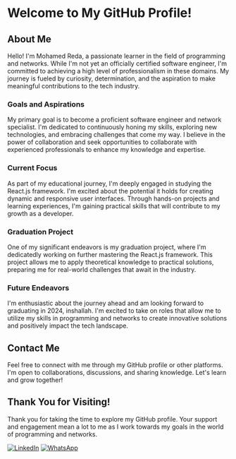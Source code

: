 # Welcome to My GitHub Profile!

## About Me

Hello! I'm Mohamed Reda, a passionate learner in the field of programming and networks. While I'm not yet an officially certified software engineer, I'm committed to achieving a high level of professionalism in these domains. My journey is fueled by curiosity, determination, and the aspiration to make meaningful contributions to the tech industry.

### Goals and Aspirations

My primary goal is to become a proficient software engineer and network specialist. I'm dedicated to continuously honing my skills, exploring new technologies, and embracing challenges that come my way. I believe in the power of collaboration and seek opportunities to collaborate with experienced professionals to enhance my knowledge and expertise.

### Current Focus

As part of my educational journey, I'm deeply engaged in studying the React.js framework. I'm excited about the potential it holds for creating dynamic and responsive user interfaces. Through hands-on projects and learning experiences, I'm gaining practical skills that will contribute to my growth as a developer.

### Graduation Project

One of my significant endeavors is my graduation project, where I'm dedicatedly working on further mastering the React.js framework. This project allows me to apply theoretical knowledge to practical solutions, preparing me for real-world challenges that await in the industry.

### Future Endeavors

I'm enthusiastic about the journey ahead and am looking forward to graduating in 2024, inshallah. I'm excited to take on roles that allow me to utilize my skills in programming and networks to create innovative solutions and positively impact the tech landscape.

## Contact Me

Feel free to connect with me through my GitHub profile or other platforms. I'm open to collaborations, discussions, and sharing knowledge. Let's learn and grow together!

## Thank You for Visiting!

Thank you for taking the time to explore my GitHub profile. Your support and engagement mean a lot to me as I work towards my goals in the world of programming and networks.

[![LinkedIn](https://img.shields.io/badge/LinkedIn-Connect-blue)](https://www.linkedin.com/in/mohamed-reda-92a617201/)
[![WhatsApp](https://img.shields.io/badge/WhatsApp-Chat-brightgreen)](https://wa.me/201155921429)
